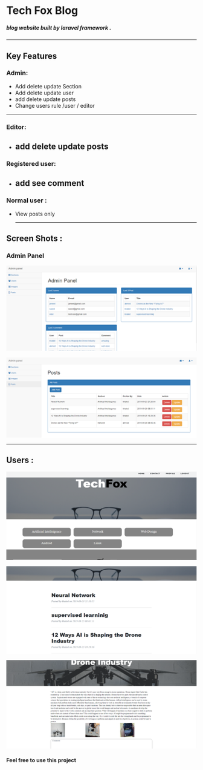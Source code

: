 # Tech Fox Blog 
##### blog website built by laravel framework .
  ---------------------------------------------------------
## Key Features

### Admin: 
  * Add delete update Section 
  * Add delete update user 
  * add delete update posts 
  * Change users rule /user / editor 
   --------------------------------------------------------
### Editor:
  * add delete update posts
    ------------------------------------------------------
### Registered user:
 * add see comment 
   ----------------------------------------------------------
### Normal user :
  * View posts only
  
    --------------------------------------------------------------------------
## Screen Shots :
 ### Admin Panel 
![User Home Page](public/images/admin_home.PNG) 

![User Home Page](public/images/admin_post.PNG) 


-----------------------------------------------------------------

## Users :
![User Home Page](public/images/user_home.PNG) 

![User Home Page](public/images/section_posts.PNG) 

![User Home Page](public/images/user_post.PNG) 

    
####   Feel free to use this project

